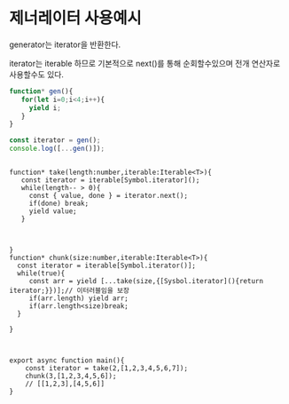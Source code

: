 # 제너레이터 사용예시


generator는 iterator을 반환한다. 

iterator는 iterable 하므로 기본적으로 next()를 통해 순회할수있으며 전개 연산자로 사용할수도 있다.

```jsx
function* gen(){
   for(let i=0;i<4;i++){
     yield i;
   }
}

const iterator = gen();
console.log([...gen()]);

```

```tsx

function* take(length:number,iterable:Iterable<T>){
   const iterator = iterable[Symbol.iterator]();
   while(length-- > 0){
     const { value, done } = iterator.next();
     if(done) break;
     yield value;
   }
  
   

}
function* chunk(size:number,iterable:Iterable<T>){
  const iterator = iterable[Symbol.iterator()];
  while(true){
     const arr = yield [...take(size,{[Sysbol.iterator](){return iterator;}})];// 이터러블임을 보장
     if(arr.length) yield arr;
     if(arr.length<size)break;
  }
  
}



export async function main(){
    const iterator = take(2,[1,2,3,4,5,6,7]);
    chunk(3,[1,2,3,4,5,6]);
    // [[1,2,3],[4,5,6]]
}

```
